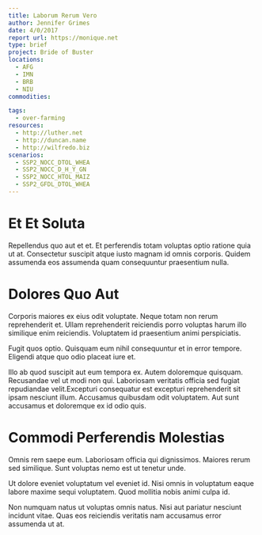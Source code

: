 ```yaml
---
title: Laborum Rerum Vero
author: Jennifer Grimes
date: 4/0/2017
report url: https://monique.net
type: brief
project: Bride of Buster
locations:
  - AFG
  - IMN
  - BRB
  - NIU
commodities:

tags:
  - over-farming
resources:
  - http://luther.net
  - http://duncan.name
  - http://wilfredo.biz
scenarios:
  - SSP2_NOCC_DTOL_WHEA
  - SSP2_NOCC_D_H_Y_GN
  - SSP2_NOCC_HTOL_MAIZ
  - SSP2_GFDL_DTOL_WHEA
---
```

# Et Et Soluta
Repellendus quo aut et et. Et perferendis totam voluptas optio ratione quia ut at. Consectetur suscipit atque iusto magnam id omnis corporis. Quidem assumenda eos assumenda quam consequuntur praesentium nulla.

# Dolores Quo Aut
Corporis maiores ex eius odit voluptate. Neque totam non rerum reprehenderit et. Ullam reprehenderit reiciendis porro voluptas harum illo similique enim reiciendis. Voluptatem id praesentium animi perspiciatis.
 Fugit quos optio. Quisquam eum nihil consequuntur et in error tempore. Eligendi atque quo odio placeat iure et.
 Illo ab quod suscipit aut eum tempora ex. Autem doloremque quisquam. Recusandae vel ut modi non qui. Laboriosam veritatis officia sed fugiat repudiandae velit.Excepturi consequatur est excepturi reprehenderit sit ipsam nesciunt illum. Accusamus quibusdam odit voluptatem. Aut sunt accusamus et doloremque ex id odio quis.

# Commodi Perferendis Molestias
Omnis rem saepe eum. Laboriosam officia qui dignissimos. Maiores rerum sed similique. Sunt voluptas nemo est ut tenetur unde.
 Ut dolore eveniet voluptatum vel eveniet id. Nisi omnis in voluptatum eaque labore maxime sequi voluptatem. Quod mollitia nobis animi culpa id.
 Non numquam natus ut voluptas omnis natus. Nisi aut pariatur nesciunt incidunt vitae. Quas eos reiciendis veritatis nam accusamus error assumenda ut at.
